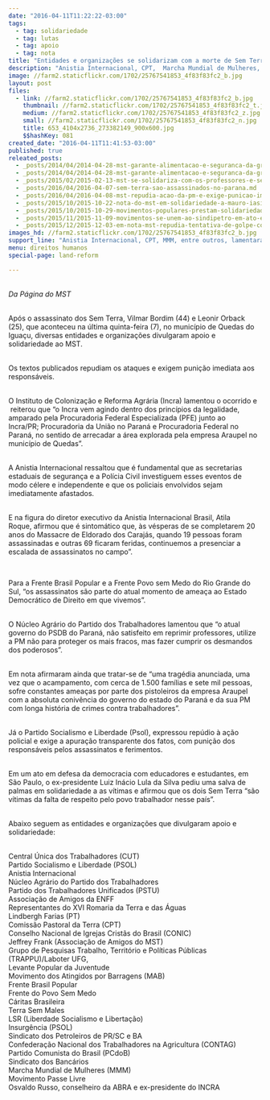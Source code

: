 ```yaml
---
date: "2016-04-11T11:22:22-03:00"
tags:
  - tag: solidariedade
  - tag: lutas
  - tag: apoio
  - tag: nota
title: "Entidades e organizações se solidarizam com a morte de Sem Terra no Paraná "
description: "Anistia Internacional, CPT,  Marcha Mundial de Mulheres, entre outros, cobram punição dos responsáveis pela emboscada que assassinou os dois trabalhadores no PR. "
image: //farm2.staticflickr.com/1702/25767541853_4f83f83fc2_b.jpg
layout: post
files:
  - link: //farm2.staticflickr.com/1702/25767541853_4f83f83fc2_b.jpg
    thumbnail: //farm2.staticflickr.com/1702/25767541853_4f83f83fc2_t.jpg
    medium: //farm2.staticflickr.com/1702/25767541853_4f83f83fc2_z.jpg
    small: //farm2.staticflickr.com/1702/25767541853_4f83f83fc2_n.jpg
    title: 653_4104x2736_273382149_900x600.jpg
    $$hashKey: 081
created_date: "2016-04-11T11:41:53-03:00"
published: true
releated_posts:
  - _posts/2014/04/2014-04-28-mst-garante-alimentacao-e-seguranca-da-greve-dos-professores-em-curitiba.md
  - _posts/2014/04/2014-04-28-mst-garante-alimentacao-e-seguranca-da-greve-dos-professores-em-curitiba.md-e
  - _posts/2015/02/2015-02-13-mst-se-solidariza-com-os-professores-e-servidores-publicos-em-greve-no-pr.md
  - _posts/2016/04/2016-04-07-sem-terra-sao-assassinados-no-parana.md
  - _posts/2016/04/2016-04-08-mst-repudia-acao-da-pm-e-exige-punicao-imediata-dos-responsaveis-pelo-crime-cometido-contra-os-sem-terra-no-parana.md
  - _posts/2015/10/2015-10-22-nota-do-mst-em-solidariedade-a-mauro-iasi.md
  - _posts/2015/10/2015-10-29-movimentos-populares-prestam-solidariedade-a-servidores-da-educacao-no-df.md
  - _posts/2015/11/2015-11-09-movimentos-se-unem-ao-sindipetro-em-ato-e-apoiam-a-greve-dos-petroleiros.md
  - _posts/2015/12/2015-12-03-em-nota-mst-repudia-tentativa-de-golpe-contra-a-presidente-dilma.md
images_hd: //farm2.staticflickr.com/1702/25767541853_4f83f83fc2_b.jpg
support_line: "Anistia Internacional, CPT, MMM, entre outros, lamentaram as mortes e cobraram punição imediata aos culpados. "
menu: direitos humanos
special-page: land-reform

---
```

<p><br />
<em>Da P&aacute;gina do MST </em></p>

<p><br />
Ap&oacute;s o assassinato dos Sem Terra, Vilmar Bordim (44) e Leonir Orback (25), que aconteceu na &uacute;ltima quinta-feira (7), no munic&iacute;pio de Quedas do Igua&ccedil;u, diversas entidades e organiza&ccedil;&otilde;es divulgaram apoio e solidariedade ao MST.&nbsp;</p>

<p><br />
Os textos publicados repudiam os ataques e exigem puni&ccedil;&atilde;o imediata aos respons&aacute;veis.&nbsp;</p>

<p><br />
O Instituto de Coloniza&ccedil;&atilde;o e Reforma Agr&aacute;ria (Incra) lamentou o ocorrido e &nbsp;reiterou que &ldquo;o Incra vem agindo dentro dos princ&iacute;pios da legalidade, amparado pela Procuradoria Federal Especializada (PFE) junto ao Incra/PR;&nbsp;Procuradoria da Uni&atilde;o no Paran&aacute; e Procuradoria Federal no Paran&aacute;, no sentido de arrecadar a &aacute;rea explorada pela empresa Araupel no munic&iacute;pio de Quedas&rdquo;.&nbsp;</p>

<p><br />
A Anistia Internacional ressaltou que &eacute;&nbsp;fundamental que as secretarias estaduais de seguran&ccedil;a e a Pol&iacute;cia Civil investiguem esses eventos de modo c&eacute;lere e independente e que os policiais envolvidos sejam imediatamente afastados.&nbsp;</p>

<p><br />
E na figura do diretor executivo da Anistia Internacional Brasil,&nbsp;Atila Roque,&nbsp;afirmou que &eacute;&nbsp;sintom&aacute;tico que, &agrave;s v&eacute;speras de se completarem 20 anos do Massacre de Eldorado dos Caraj&aacute;s, quando 19 pessoas foram assassinadas e outras 69 ficaram feridas, continuemos a presenciar a escalada de assassinatos no campo&rdquo;.</p>

<p>&nbsp;</p>

<p>Para a Frente Brasil Popular e a Frente Povo sem Medo do Rio Grande do Sul, &ldquo;os assassinatos s&atilde;o parte do atual momento de amea&ccedil;a ao Estado Democr&aacute;tico de Direito em que vivemos&rdquo;.&nbsp;</p>

<p><br />
O N&uacute;cleo Agr&aacute;rio do Partido dos Trabalhadores lamentou que &ldquo;o atual governo do PSDB do Paran&aacute;, n&atilde;o satisfeito em reprimir professores, utilize a PM n&atilde;o para proteger os mais fracos, mas fazer cumprir os desmandos dos poderosos&rdquo;.</p>

<p><br />
Em nota afirmaram ainda que tratar-se de &ldquo;uma trag&eacute;dia anunciada, uma vez que o acampamento, com cerca de 1.500 fam&iacute;lias e sete mil pessoas, sofre constantes amea&ccedil;as por parte dos pistoleiros da empresa Araupel com a absoluta coniv&ecirc;ncia do governo do estado do Paran&aacute; e da sua PM com longa hist&oacute;ria de crimes contra trabalhadores&rdquo;.</p>

<p><br />
J&aacute; o Partido Socialismo e Liberdade (Psol), expressou rep&uacute;dio &agrave; a&ccedil;&atilde;o policial e exige a apura&ccedil;&atilde;o transparente dos fatos, com puni&ccedil;&atilde;o dos respons&aacute;veis pelos assassinatos e ferimentos.</p>

<p><br />
Em um ato em defesa da democracia com educadores e estudantes, em S&atilde;o Paulo, o ex-presidente Luiz In&aacute;cio Lula da Silva pediu uma salva de palmas em solidariedade a as v&iacute;timas e afirmou que os dois Sem Terra &ldquo;s&atilde;o v&iacute;timas da falta de respeito pelo povo trabalhador nesse pa&iacute;s&rdquo;.</p>

<p><br />
Abaixo seguem&nbsp;as entidades e organiza&ccedil;&otilde;es que divulgaram apoio e solidariedade:</p>

<p><br />
Central &Uacute;nica dos Trabalhadores (CUT)<br />
Partido Socialismo e Liberdade (PSOL)<br />
Anistia Internacional<br />
N&uacute;cleo Agr&aacute;rio do Partido dos Trabalhadores<br />
Partido dos Trabalhadores Unificados (PSTU)<br />
Associa&ccedil;&atilde;o de Amigos da ENFF<br />
Representantes do XVI Romaria da Terra e das &Aacute;guas<br />
Lindbergh Farias (PT)<br />
Comiss&atilde;o Pastoral da Terra (CPT)<br />
Conselho Nacional de Igrejas Crist&atilde;s do Brasil (CONIC)<br />
Jeffrey Frank (Associa&ccedil;&atilde;o de Amigos do MST)<br />
Grupo de Pesquisas Trabalho, Territ&oacute;rio e Pol&iacute;ticas P&uacute;blicas (TRAPPU)/Laboter UFG,<br />
Levante Popular da Juventude<br />
Movimento dos Atingidos por Barragens (MAB)<br />
Frente Brasil Popular<br />
Frente do Povo Sem Medo<br />
C&aacute;ritas Brasileira<br />
Terra Sem Males<br />
LSR (Liberdade Socialismo e Liberta&ccedil;&atilde;o)<br />
Insurg&ecirc;ncia (PSOL)<br />
Sindicato dos Petroleiros de PR/SC e BA<br />
Confedera&ccedil;&atilde;o Nacional dos Trabalhadores na Agricultura (CONTAG)&nbsp;<br />
Partido Comunista do Brasil (PCdoB)<br />
Sindicato dos Banc&aacute;rios<br />
Marcha Mundial de Mulheres (MMM)<br />
Movimento Passe Livre<br />
Osvaldo Russo, conselheiro da ABRA e ex-presidente do INCRA</p>
